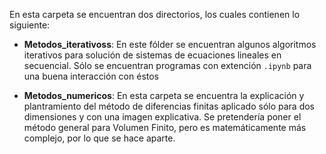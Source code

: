 En esta carpeta se encuentran dos directorios, los cuales contienen lo siguiente: 

- **Metodos_iterativoss**: En este fólder se encuentran algunos algoritmos iterativos para solución de sistemas de ecuaciones lineales en secuencial. Sólo se encuentran programas con extención `.ipynb` para una buena interacción con éstos 

- **Metodos_numericos**: En esta carpeta se encuentra la explicación y plantramiento del método de diferencias finitas aplicado sólo para dos dimensiones y con una imagen explicativa. Se pretendería poner el método general para Volumen Finito, pero es matemáticamente más complejo, por lo que se hace aparte.
